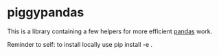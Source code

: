 # piggypandas

This is a library containing a few helpers for more efficient 
[pandas](https://pandas.pydata.org/) work.

Reminder to self: to install locally use pip install -e .
